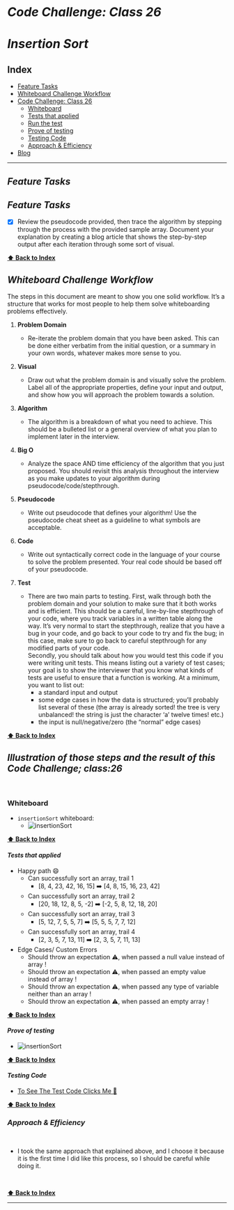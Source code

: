 # ***Code Challenge: Class 26***

# ***Insertion Sort***

## Index

- [Feature Tasks](#Feature-Tasks)
- [Whiteboard Challenge Workflow](#Whiteboard-Challenge-Workflow)
- [Code Challenge: Class 26](#Illustration-of-those-steps-and-the-result-of-this-Code-Challenge;-class-26)
  - [Whiteboard](#Whiteboard)
  - [Tests that applied](#Tests-that-applied)
  - [Run the test](#Run-the-test)
  - [Prove of testing](#Prove-of-testing)
  - [Testing Code](#Testing-Code)
  - [Approach & Efficiency](#Approach-&-Efficiency)
- [Blog](blog.md)

---

## ***Feature Tasks***

## ***Feature Tasks***

- [x] Review the pseudocode provided, then trace the algorithm by stepping through the process with the provided sample array. Document your explanation by creating a blog article that shows the step-by-step output after each iteration through some sort of visual.

**[⬆ Back to Index](#index)**

## ***Whiteboard Challenge Workflow***

The steps in this document are meant to show you one solid workflow. It’s a structure that works for most people to help them solve whiteboarding problems effectively.

1. **Problem Domain**
    - Re-iterate the problem domain that you have been asked. This can be done either verbatim from the initial question, or a summary in your own words, whatever makes more sense to you.

2. **Visual**
    - Draw out what the problem domain is and visually solve the problem. Label all of the appropriate properties, define your input and output, and show how you will approach the problem towards a solution.

3. **Algorithm**
    - The algorithm is a breakdown of what you need to achieve. This should be a bulleted list or a general overview of what you plan to implement later in the interview.

4. **Big O**
    - Analyze the space AND time efficiency of the algorithm that you just proposed. You should revisit this analysis throughout the interview as you make updates to your algorithm during pseudocode/code/stepthrough.

5. **Pseudocode**
    - Write out pseudocode that defines your algorithm! Use the pseudocode cheat sheet as a guideline to what symbols are acceptable.

6. **Code**
    - Write out syntactically correct code in the language of your course to solve the problem presented. Your real code should be based off of your pseudocode.

7. **Test**
    - There are two main parts to testing. First, walk through both the problem domain and your solution to make sure that it both works and is efficient. This should be a careful, line-by-line stepthrough of your code, where you track variables in a written table along the way. It’s very normal to start the stepthrough, realize that you have a bug in your code, and go back to your code to try and fix the bug; in this case, make sure to go back to careful stepthrough for any modified parts of your code. <br> Secondly, you should talk about how you would test this code if you were writing unit tests. This means listing out a variety of test cases; your goal is to show the interviewer that you know what kinds of tests are useful to ensure that a function is working. At a minimum, you want to list out:
        - a standard input and output
        - some edge cases in how the data is structured; you’ll probably list several of these (the array is already sorted! the tree is very unbalanced! the string is just the character ‘a’ twelve times! etc.)
        - the input is null/negative/zero (the “normal” edge cases)

**[⬆ Back to Index](#index)**

## ***Illustration of those steps and the result of this Code Challenge; class:26***

<br>

### **Whiteboard**

- `insertionSort` whiteboard:
  - ![insertionSort](../../assets/insertionSort.jpg)

**[⬆ Back to Index](#index)**

#### ***Tests that applied***

- Happy path 😄
  - Can successfully sort an array, trail 1
    - [8, 4, 23, 42, 16, 15] ➡️ [4, 8, 15, 16, 23, 42]
  - Can successfully sort an array, trail 2
    - [20, 18, 12, 8, 5, -2] ➡️ [-2, 5, 8, 12, 18, 20]
  - Can successfully sort an array, trail 3
    - [5, 12, 7, 5, 5, 7] ➡️ [5, 5, 5, 7, 7, 12]
  - Can successfully sort an array, trail 4
    - [2, 3, 5, 7, 13, 11] ➡️ [2, 3, 5, 7, 11, 13]
- Edge Cases/ Custom Errors
  - Should throw an expectation ⚠️, when passed a null value instead of array !
  - Should throw an expectation ⚠️, when passed an empty value instead of array !
  - Should throw an expectation ⚠️, when passed any type of variable neither than an array !
  - Should throw an expectation ⚠️, when passed an empty array !

**[⬆ Back to Index](#index)**

#### ***Prove of testing***

- ![insertionSort](../../assets/insertionSort-test.PNG)

**[⬆ Back to Index](#index)**

#### ***Testing Code***

- [To See The Test Code Clicks Me 🧪](../../__test__/insertionSort.test.js)

**[⬆ Back to Index](#index)**

### ***Approach & Efficiency***

<br>

- I took the same approach that explained above, and I choose it because it is the first time I did like this process, so I should be careful while doing it.

<br>

**[⬆ Back to Index](#index)**

---
